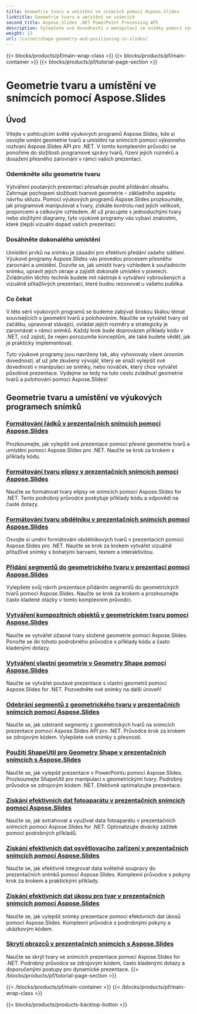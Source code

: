 ```yaml
---
title: Geometrie tvaru a umístění ve snímcích pomocí Aspose.Slides
linktitle: Geometrie tvaru a umístění ve snímcích
second_title: Aspose.Slides .NET PowerPoint Processing API
description: Vylepšete své dovednosti v manipulaci se snímky pomocí výukových programů Aspose.Slides o geometrii tvaru a umístění na snímcích. Naučte se programově ovládat tvary, jejich rozměry a zarovnání.
weight: 13
url: /cs/net/shape-geometry-and-positioning-in-slides/
---
```


{{< blocks/products/pf/main-wrap-class >}}
{{< blocks/products/pf/main-container >}}
{{< blocks/products/pf/tutorial-page-section >}}

# Geometrie tvaru a umístění ve snímcích pomocí Aspose.Slides


## Úvod

Vítejte v pohlcujícím světě výukových programů Aspose.Slides, kde si osvojíte umění geometrie tvarů a umístění na snímcích pomocí výkonného rozhraní Aspose.Slides API pro .NET. V tomto komplexním průvodci se ponoříme do složitosti programové správy tvarů, řízení jejich rozměrů a dosažení přesného zarovnání v rámci vašich prezentací.

### Odemkněte sílu geometrie tvaru

Vytváření poutavých prezentací přesahuje pouhé přidávání obsahu. Zahrnuje pochopení složitosti tvarové geometrie – základního aspektu návrhu skluzu. Pomocí výukových programů Aspose.Slides prozkoumáte, jak programově manipulovat s tvary, získáte kontrolu nad jejich velikostí, proporcemi a celkovým vzhledem. Ať už pracujete s jednoduchými tvary nebo složitými diagramy, tyto výukové programy vás vybaví znalostmi, které zlepší vizuální dopad vašich prezentací.

### Dosáhněte dokonalého umístění

Umístění prvků na snímku je zásadní pro efektivní předání vašeho sdělení. Výukové programy Aspose.Slides vás provedou procesem přesného zarovnání a umístění. Dozvíte se, jak umístit tvary vzhledem k souřadnicím snímku, upravit jejich okraje a zajistit dokonalé umístění v pixelech. Zvládnutím těchto technik budete mít nástroje k vytváření vybroušených a vizuálně přitažlivých prezentací, které budou rezonovat u vašeho publika.

### Co čekat

V této sérii výukových programů se budeme zabývat širokou škálou témat souvisejících s geometrií tvarů a polohováním. Naučíte se vytvářet tvary od začátku, upravovat stávající, ovládat jejich rozměry a strategicky je zarovnávat v rámci snímků. Každý krok bude doprovázen příklady kódu v .NET, což zajistí, že nejen porozumíte konceptům, ale také budete vědět, jak je prakticky implementovat.

Tyto výukové programy jsou navrženy tak, aby vyhovovaly všem úrovním dovedností, ať už jste zkušený vývojář, který se snaží vylepšit své dovednosti v manipulaci se snímky, nebo nováček, který chce vytvářet působivé prezentace. Vydejme se tedy na tuto cestu zvládnutí geometrie tvarů a polohování pomocí Aspose.Slides!

## Geometrie tvaru a umístění ve výukových programech snímků
### [Formátování řádků v prezentačních snímcích pomocí Aspose.Slides](./formatting-lines/)
Prozkoumejte, jak vylepšit své prezentace pomocí přesné geometrie tvarů a umístění pomocí Aspose.Slides pro .NET. Naučte se krok za krokem s příklady kódu.
### [Formátování tvaru elipsy v prezentačních snímcích pomocí Aspose.Slides](./formatting-ellipse-shape/)
Naučte se formátovat tvary elipsy ve snímcích pomocí Aspose.Slides for .NET. Tento podrobný průvodce poskytuje příklady kódu a odpovědi na časté dotazy.
### [Formátování tvaru obdélníku v prezentačních snímcích pomocí Aspose.Slides](./formatting-rectangle-shape/)
Osvojte si umění formátování obdélníkových tvarů v prezentacích pomocí Aspose.Slides pro .NET. Naučte se krok za krokem vytvářet vizuálně přitažlivé snímky s bohatými barvami, textem a interaktivitou.
### [Přidání segmentů do geometrického tvaru v prezentaci pomocí Aspose.Slides](./adding-segments-geometry-shape/)
Vylepšete svůj návrh prezentace přidáním segmentů do geometrických tvarů pomocí Aspose.Slides. Naučte se krok za krokem a prozkoumejte často kladené otázky v tomto komplexním průvodci.
### [Vytváření kompozitních objektů v geometrickém tvaru pomocí Aspose.Slides](./creating-composite-objects-geometry-shape/)
Naučte se vytvářet úžasné tvary složené geometrie pomocí Aspose.Slides. Ponořte se do tohoto podrobného průvodce s příklady kódu a často kladenými dotazy.
### [Vytváření vlastní geometrie v Geometry Shape pomocí Aspose.Slides](./creating-custom-geometry/)
Naučte se vytvářet poutavé prezentace s vlastní geometrií pomocí Aspose.Slides for .NET. Pozvedněte své snímky na další úroveň!
### [Odebrání segmentů z geometrického tvaru v prezentačních snímcích pomocí Aspose.Slides](./removing-segments-geometry-shape/)
Naučte se, jak odstranit segmenty z geometrických tvarů na snímcích prezentace pomocí Aspose.Slides API pro .NET. Průvodce krok za krokem se zdrojovým kódem. Vylepšete své snímky s přesností.
### [Použití ShapeUtil pro Geometry Shape v prezentačních snímcích s Aspose.Slides](./using-shapeutil-geometry-shape/)
Naučte se, jak vylepšit prezentace v PowerPointu pomocí Aspose.Slides. Prozkoumejte ShapeUtil pro manipulaci s geometrickými tvary. Podrobný průvodce se zdrojovým kódem .NET. Efektivně optimalizujte prezentace.
### [Získání efektivních dat fotoaparátu v prezentačních snímcích pomocí Aspose.Slides](./getting-effective-camera-data/)
Naučte se, jak extrahovat a využívat data fotoaparátu v prezentačních snímcích pomocí Aspose.Slides for .NET. Optimalizujte divácký zážitek pomocí podrobných příkladů.
### [Získání efektivních dat osvětlovacího zařízení v prezentačních snímcích pomocí Aspose.Slides](./getting-effective-light-rig-data/)
Naučte se, jak efektivně integrovat data světelné soupravy do prezentačních snímků pomocí Aspose.Slides. Komplexní průvodce s pokyny krok za krokem a praktickými příklady.
### [Získání efektivních dat úkosu pro tvar v prezentačních snímcích pomocí Aspose.Slides](./getting-effective-bevel-data/)
Naučte se, jak vylepšit snímky prezentace pomocí efektivních dat úkosů pomocí Aspose.Slides. Komplexní průvodce s podrobnými pokyny a ukázkovým kódem.
### [Skrytí obrazců v prezentačních snímcích s Aspose.Slides](./hiding-shapes/)
Naučte se skrýt tvary ve snímcích prezentace pomocí Aspose.Slides for .NET. Podrobný průvodce se zdrojovým kódem, často kladenými dotazy a doporučenými postupy pro dynamické prezentace.
{{< /blocks/products/pf/tutorial-page-section >}}

{{< /blocks/products/pf/main-container >}}
{{< /blocks/products/pf/main-wrap-class >}}

{{< blocks/products/products-backtop-button >}}
